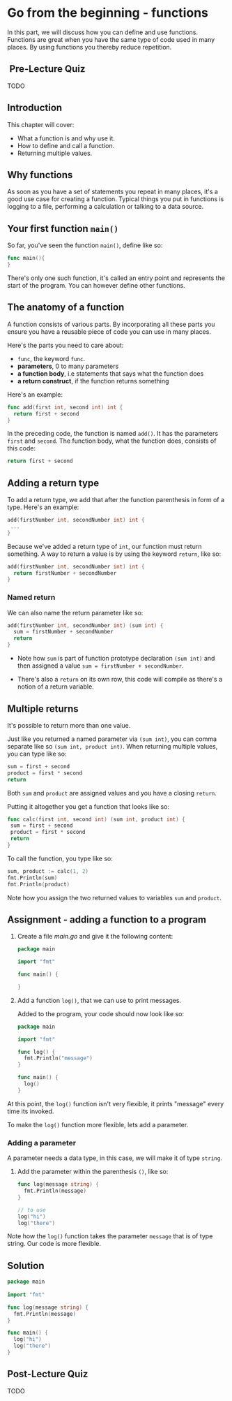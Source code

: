 # Go from the beginning - functions

In this part, we will discuss how you can define and use functions. Functions are great when you have the same type of code used in many places. By using functions you thereby reduce repetition.

##  Pre-Lecture Quiz

TODO

## Introduction

This chapter will cover:

- What a function is and why use it.
- How to define and call a function.
- Returning multiple values.

## Why functions

As soon as you have a set of statements you repeat in many places, it's a good use case for creating a function. Typical things you put in functions is logging to a file, performing a calculation or talking to a data source.

## Your first function `main()`

So far, you've seen the function `main()`, define like so:

```go
func main(){
}
```

There's only one such function, it's called an entry point and represents the start of the program. You can however define other functions.

## The anatomy of a function

A function consists of various parts. By incorporating all these parts you ensure you have a reusable piece of code you can use in many places.

Here's the parts you need to care about:

- `func`, the keyword `func`.
- **parameters**, 0 to many parameters
- **a function body**, i.e statements that says what the function does
- **a return construct**, if the function returns something

Here's an example:

```go
func add(first int, second int) int {
  return first + second
}
```

In the preceding code, the function is named `add()`. It has the parameters `first` and `second`. The function body, what the function does, consists of this code:

```go
return first + second
```


## Adding a return type

To add a return type, we add that after the function parenthesis in form of a type. Here's an example:

```go
add(firstNumber int, secondNumber int) int {
 ...
}
```

Because we've added a return type of `int`, our function must return something. A way to return a value is by using the keyword `return`, like so:

```go
add(firstNumber int, secondNumber int) int {
  return firstNumber + secondNumber 
}
```

### Named return

We can also name the return parameter like so:

```go
add(firstNumber int, secondNumber int) (sum int) {
  sum = firstNumber + secondNumber 
  return
}
```

- Note how `sum` is part of function prototype declaration `(sum int)` and then assigned a value `sum = firstNumber + secondNumber`.

- There's also a `return` on its own row, this code will compile as there's a notion of a return variable.

## Multiple returns

It's possible to return more than one value.

Just like you returned a named parameter via `(sum int)`, you can comma separate like so `(sum int, product int)`. When returning multiple values, you can type like so:

```go
sum = first + second
product = first * second
return
```

Both `sum` and `product` are assigned values and you have a closing `return`.

Putting it altogether you get a function that looks like so:

```go
func calc(first int, second int) (sum int, product int) {
 sum = first + second
 product = first * second
 return
}
```

To call the function, you type like so:

```go
sum, product := calc(1, 2)
fmt.Println(sum)
fmt.Println(product)
```

Note how you assign the two returned values to variables `sum` and `product`.

## Assignment - adding a function to a program

1. Create a file *main.go* and give it the following content:

    ```go
    package main
    
    import "fmt"
    
    func main() {
    
    }
    ```

1. Add a function `log()`, that we can use to print messages.

   Added to the program, your code should now look like so:

    ```go
    package main
    
    import "fmt"
    
    func log() {
      fmt.Println("message")
    }
    
    func main() {
      log()
    }
    ```

At this point, the `log()` function isn't very flexible, it prints "message" every time its invoked.

To make the `log()` function more flexible, lets add a parameter.

### Adding a parameter

A parameter needs a data type, in this case, we will make it of type `string`.

1. Add the parameter within the parenthesis `()`, like so:

    ```go
    func log(message string) {
      fmt.Println(message)
    }
    
    // to use
    log("hi")
    log("there")
    ```

Note how the `log()` function takes the parameter `message` that is of type string. Our code is more flexible.

## Solution

```go
package main
    
import "fmt"

func log(message string) {
  fmt.Println(message)
}

func main() {
  log("hi")
  log("there")
}
```

## Post-Lecture Quiz

TODO
